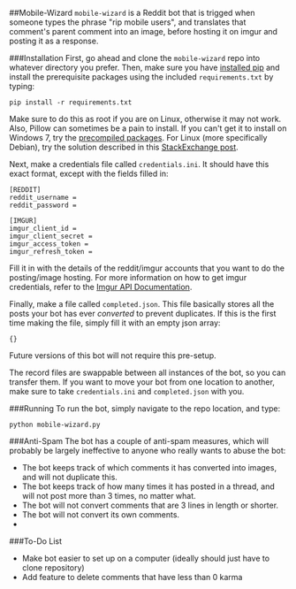 ##Mobile-Wizard
`mobile-wizard` is a Reddit bot that is trigged when someone types the phrase "rip mobile users", and translates that comment's parent comment into an image, before hosting it on imgur and posting it as a response.

###Installation
First, go ahead and clone the `mobile-wizard` repo into whatever directory you prefer. Then, make sure you have [installed pip](http://pip.readthedocs.org/en/latest/installing.html) and install the prerequisite packages using the included `requirements.txt` by typing:

`pip install -r requirements.txt`

Make sure to do this as root if you are on Linux, otherwise it may not work. Also, Pillow can sometimes be a pain to install. If you can't get it to install on Windows 7, try the [precompiled packages](http://www.lfd.uci.edu/~gohlke/pythonlibs/). For Linux (more specifically Debian), try the solution described in this [StackExchange post](http://unix.stackexchange.com/questions/105265/install-pil-pillow-via-pip-in-debian-testing-jessie).

Next, make a credentials file called `credentials.ini`. It should have this exact format, except with the fields filled in:
```
[REDDIT]
reddit_username =
reddit_password =

[IMGUR]
imgur_client_id =
imgur_client_secret =
imgur_access_token =
imgur_refresh_token =
```
Fill it in with the details of the reddit/imgur accounts that you want to do the posting/image hosting. For more information on how to get imgur credentials, refer to the [Imgur API Documentation](https://api.imgur.com/).

Finally, make a file called `completed.json`. This file basically stores all the posts your bot has ever _converted_ to prevent duplicates. If this is the first time making the file, simply fill it with an empty json array:

`{}`

Future versions of this bot will not require this pre-setup.

The record files are swappable between all instances of the bot, so you can transfer them. If you want to move your bot from one location to another, make sure to take `credentials.ini` and `completed.json` with you.

###Running
To run the bot, simply navigate to the repo location, and type:

`python mobile-wizard.py`

###Anti-Spam
The bot has a couple of anti-spam measures, which will probably be largely ineffective to anyone who really wants to abuse the bot:
* The bot keeps track of which comments it has converted into images, and will not duplicate this.
* The bot keeps track of how many times it has posted in a thread, and will not post more than 3 times, no matter what.
* The bot will not convert comments that are 3 lines in length or shorter.
* The bot will not convert its own comments.
* 

###To-Do List
* Make bot easier to set up on a computer (ideally should just have to clone repository)
* Add feature to delete comments that have less than 0 karma
